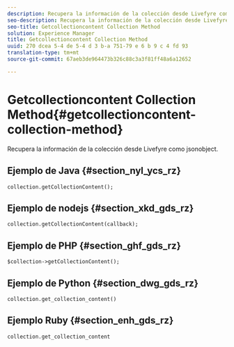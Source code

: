 ```yaml
---
description: Recupera la información de la colección desde Livefyre como jsonobject.
seo-description: Recupera la información de la colección desde Livefyre como jsonobject.
seo-title: Getcollectioncontent Collection Method
solution: Experience Manager
title: Getcollectioncontent Collection Method
uuid: 270 dcea 5-4 de 5-4 d 3 b-a 751-79 e 6 b 9 c 4 fd 93
translation-type: tm+mt
source-git-commit: 67aeb3de964473b326c88c3a3f81ff48a6a12652

---
```



# Getcollectioncontent Collection Method{#getcollectioncontent-collection-method}

Recupera la información de la colección desde Livefyre como jsonobject.

## Ejemplo de Java {#section_nyl_ycs_rz}

```
collection.getCollectionContent(); 
```

## Ejemplo de nodejs {#section_xkd_gds_rz}

```
collection.getCollectionContent(callback); 
```

## Ejemplo de PHP {#section_ghf_gds_rz}

```
$collection->getCollectionContent(); 
```

## Ejemplo de Python {#section_dwg_gds_rz}

```
collection.get_collection_content() 
```

## Ejemplo Ruby {#section_enh_gds_rz}

```
collection.get_collection_content 
```


